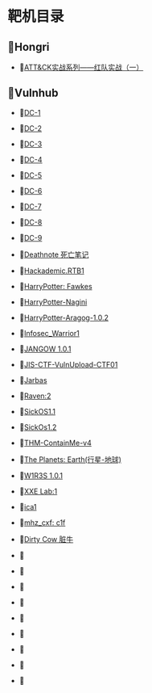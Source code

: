 # 靶机目录



## :vertical_traffic_light:Hongri

- :seedling:[ATT&CK实战系列——红队实战（一）](https://github.com/hxysaury/Target-Test/blob/main/Hongri/ATT%26CK%E5%AE%9E%E6%88%98%E7%B3%BB%E5%88%97%E2%80%94%E2%80%94%E7%BA%A2%E9%98%9F%E5%AE%9E%E6%88%98%EF%BC%88%E4%B8%80%EF%BC%89.md)



## :vertical_traffic_light:Vulnhub

- :seedling:[DC-1](https://github.com/hxysaury/Target-Test/blob/main/Vulnhub/DC-1.md)
- :seedling:[DC-2](https://github.com/hxysaury/Target-Test/blob/main/Vulnhub/DC-2.md)
- :seedling:[DC-3](https://github.com/hxysaury/Target-Test/blob/main/Vulnhub/DC-3.md)

- :seedling:[DC-4](https://github.com/hxysaury/Target-Test/blob/main/Vulnhub/DC-4.md)

- :seedling:[DC-5](https://github.com/hxysaury/Target-Test/blob/main/Vulnhub/DC-5.md)

- :seedling:[DC-6](https://github.com/hxysaury/Target-Test/blob/main/Vulnhub/DC-6.md)

- :seedling:[DC-7](https://github.com/hxysaury/Target-Test/blob/main/Vulnhub/DC-7.md)

- :seedling:[DC-8](https://github.com/hxysaury/Target-Test/blob/main/Vulnhub/DC-8.md)

- :seedling:[DC-9](https://github.com/hxysaury/Target-Test/blob/main/Vulnhub/DC-9.md)

- :seedling:[Deathnote 死亡笔记](https://github.com/hxysaury/Target-Test/blob/main/Vulnhub/Deathnote.md)
- :seedling:[Hackademic.RTB1]([Hackademic.RTB1](https://github.com/hxysaury/Target-Test/blob/main/Vulnhub/Hackademic.RTB1.md))
- :seedling:[HarryPotter: Fawkes](https://github.com/hxysaury/Target-Test/blob/main/Vulnhub/HarryPotter-Fawkes.md)
- :seedling:[HarryPotter-Nagini](https://github.com/hxysaury/Target-Test/blob/main/Vulnhub/HarryPotter-2-Nagini.md)
- :seedling:[HarryPotter-Aragog-1.0.2](https://github.com/hxysaury/Target-Test/blob/main/Vulnhub/HarryPotter-Aragog-1.0.2.md)

- :seedling:[Infosec_Warrior1](https://github.com/hxysaury/Target-Test/blob/main/Vulnhub/Infosec_Warrior1.md)

- :seedling:[JANGOW 1.0.1](https://github.com/hxysaury/Target-Test/blob/main/Vulnhub/JANGOW%201.0.1.md)
- :seedling:[JIS-CTF-VulnUpload-CTF01](https://github.com/hxysaury/Target-Test/blob/main/Vulnhub/JIS-CTF-VulnUpload-CTF01.md)
- :seedling:[Jarbas](https://github.com/hxysaury/Target-Test/blob/main/Vulnhub/md)
- :seedling:[Raven:2](https://github.com/hxysaury/Target-Test/blob/main/Vulnhub/Raven%202.md)
- :seedling:[SickOS1.1](https://github.com/hxysaury/Target-Test/blob/main/Vulnhub/SickOS1.1.md)
- :no_bell:[SickOs1.2](https://github.com/hxysaury/Target-Test/blob/main/Vulnhub/SickOs1.2.md)
- :seedling:[THM-ContainMe-v4](https://github.com/hxysaury/Target-Test/blob/main/Vulnhub/THM-ContainMe-v4.md)
- :seedling:[The Planets: Earth(行星-地球)](https://github.com/hxysaury/Target-Test/blob/main/Vulnhub/The%20Planets%20Earth.md)
- :seedling:[W1R3S  1.0.1](https://github.com/hxysaury/Target-Test/blob/main/Vulnhub/W1R3S%201.0.1.md)
- :seedling:[XXE Lab:1](https://github.com/hxysaury/Target-Test/blob/main/Vulnhub/XXE%20Lab%201.md)
- :seedling:[ica1](https://github.com/hxysaury/Target-Test/blob/main/Vulnhub/ica1.md)
- :seedling:[mhz_cxf: c1f](https://github.com/hxysaury/Target-Test/blob/main/Vulnhub/mhz_c1f.md)
- :seedling:[Dirty Cow 脏牛](https://github.com/hxysaury/Target-Test/blob/main/Vulnhub/%E8%84%8F%E7%89%9Blampiao.md)
- :seedling:
- :seedling:
- :seedling:
- :seedling:
- :seedling:
- :seedling:
- :seedling:
- :seedling:
- :seedling:
